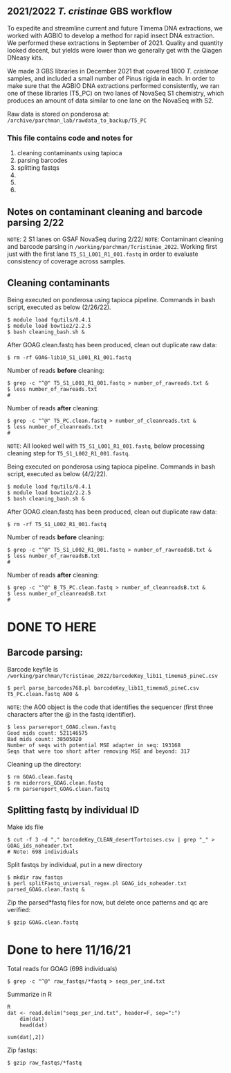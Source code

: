 ## 2021/2022 *T. cristinae* GBS workflow 

To expedite and streamline current and future Timema DNA extractions, we worked with AGBIO to develop a method for rapid insect DNA extraction. We performed these extractions in September of 2021. Quality and quantity looked decent, but yields were lower than we generally get with the Qiagen DNeasy kits. 

We made 3 GBS libraries in December 2021 that covered 1800 *T. cristinae* samples, and included a small number of Pinus rigida in each. In order to make sure that the AGBIO DNA extractions performed consistently, we ran one of these libraries (T5_PC) on two lanes of NovaSeq S1 chemistry, which produces an amount of data similar to one lane on the NovaSeq with S2.

Raw data is stored on ponderosa at:
`/archive/parchman_lab/rawdata_to_backup/T5_PC`

### This file contains code and notes for
1) cleaning contaminants using tapioca
2) parsing barcodes
3) splitting fastqs 
4) 
6) 
7) 

## Notes on contaminant cleaning and barcode parsing 2/22

`NOTE`: 2 S1 lanes on GSAF NovaSeq during 2/22/ 
`NOTE`: Contaminant cleaning and barcode parsing in `/working/parchman/Tcristinae_2022`. Working first just with the first lane `T5_S1_L001_R1_001.fastq` in order to evaluate consistency of coverage across samples.

## Cleaning contaminants

Being executed on ponderosa using tapioca pipeline. Commands in bash script, executed as below (2/26/22).

    $ module load fqutils/0.4.1
    $ module load bowtie2/2.2.5
    $ bash cleaning_bash.sh &

After GOAG.clean.fastq has been produced, clean out duplicate raw data:

    $ rm -rf GOAG-lib10_S1_L001_R1_001.fastq
 
Number of reads **before** cleaning:

    $ grep -c "^@" T5_S1_L001_R1_001.fastq > number_of_rawreads.txt &
    $ less number_of_rawreads.txt
    # 
Number of reads **after** cleaning:

    $ grep -c "^@" T5_PC.clean.fastq > number_of_cleanreads.txt &
    $ less number_of_cleanreads.txt
    # 

`NOTE`: All looked well with `T5_S1_L001_R1_001.fastq`, below processing cleaning step for `T5_S1_L002_R1_001.fastq`.

Being executed on ponderosa using tapioca pipeline. Commands in bash script, executed as below (4/2/22).

    $ module load fqutils/0.4.1
    $ module load bowtie2/2.2.5
    $ bash cleaning_bash.sh &

After GOAG.clean.fastq has been produced, clean out duplicate raw data:

    $ rm -rf T5_S1_L002_R1_001.fastq
 
Number of reads **before** cleaning:

    $ grep -c "^@" T5_S1_L002_R1_001.fastq > number_of_rawreadsB.txt &
    $ less number_of_rawreadsB.txt
    # 
Number of reads **after** cleaning:

    $ grep -c "^@" B_T5_PC.clean.fastq > number_of_cleanreadsB.txt &
    $ less number_of_cleanreadsB.txt
    # 


# DONE TO HERE


## Barcode parsing:

Barcode keyfile is `/working/parchman/Tcristinae_2022/barcodeKey_lib11_timema5_pineC.csv`
  
    $ perl parse_barcodes768.pl barcodeKey_lib11_timema5_pineC.csv T5_PC.clean.fastq A00 &

`NOTE`: the A00 object is the code that identifies the sequencer (first three characters after the @ in the fastq identifier).

    $ less parsereport_GOAG.clean.fastq
    Good mids count: 521146575
    Bad mids count: 38505020
    Number of seqs with potential MSE adapter in seq: 193168
    Seqs that were too short after removing MSE and beyond: 317


Cleaning up the directory:

    $ rm GOAG.clean.fastq
    $ rm miderrors_GOAG.clean.fastq
    $ rm parsereport_GOAG.clean.fastq


## Splitting fastq by individual ID

Make ids file

    $ cut -f 3 -d "," barcodeKey_CLEAN_desertTortoises.csv | grep "_" > GOAG_ids_noheader.txt
    # Note: 698 individuals


Split fastqs by individual, put in a new directory

    $ mkdir raw_fastqs
    $ perl splitFastq_universal_regex.pl GOAG_ids_noheader.txt parsed_GOAG.clean.fastq &

Zip the parsed*fastq files for now, but delete once patterns and qc are verified:

    $ gzip GOAG.clean.fastq

# Done to here 11/16/21

Total reads for GOAG (698 individuals)

    $ grep -c "^@" raw_fastqs/*fastq > seqs_per_ind.txt

Summarize in R

    R
    dat <- read.delim("seqs_per_ind.txt", header=F, sep=":")
        dim(dat)
        head(dat)
        
    sum(dat[,2])
        

Zip fastqs:

    $ gzip raw_fastqs/*fastq
